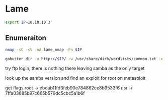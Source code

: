 # Lame
 ```bash
export IP=10.10.10.3
 ```

## Enumeraiton

```bash
nmap -sC -sV -oA lame_nmap -Pn $IP
```

```bash
gobuster dir -u http://$IP/ -w /usr/share/dirb/wordlists/common.txt -x "php, html, txt, pdf, xml, json, js" > gobuster.txt
```

try ftp login, there is nothing there leaving samba as the only target

look up the samba version and find an exploit for root on metasploit

get flags
root -> ebdab11fd3feb90e784862ce8b9533f6
usr -> 7ffa03685b97c665b579dc5cbc5a1b6f
